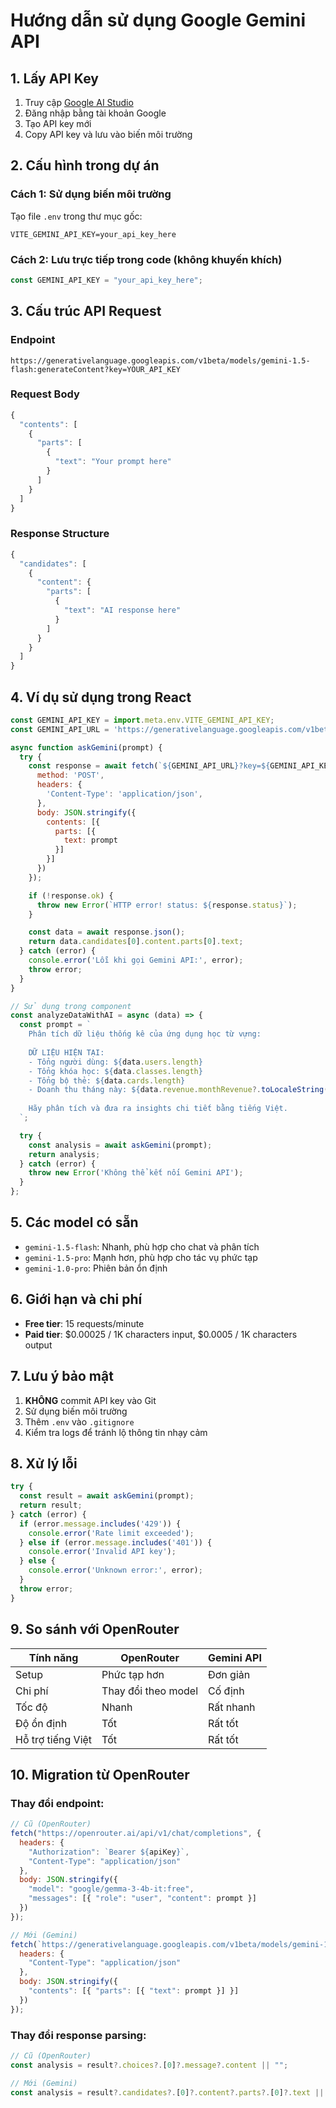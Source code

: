 # Hướng dẫn sử dụng Google Gemini API

## 1. Lấy API Key

1. Truy cập [Google AI Studio](https://makersuite.google.com/app/apikey)
2. Đăng nhập bằng tài khoản Google
3. Tạo API key mới
4. Copy API key và lưu vào biến môi trường

## 2. Cấu hình trong dự án

### Cách 1: Sử dụng biến môi trường
Tạo file `.env` trong thư mục gốc:
```
VITE_GEMINI_API_KEY=your_api_key_here
```

### Cách 2: Lưu trực tiếp trong code (không khuyến khích)
```javascript
const GEMINI_API_KEY = "your_api_key_here";
```

## 3. Cấu trúc API Request

### Endpoint
```
https://generativelanguage.googleapis.com/v1beta/models/gemini-1.5-flash:generateContent?key=YOUR_API_KEY
```

### Request Body
```javascript
{
  "contents": [
    {
      "parts": [
        {
          "text": "Your prompt here"
        }
      ]
    }
  ]
}
```

### Response Structure
```javascript
{
  "candidates": [
    {
      "content": {
        "parts": [
          {
            "text": "AI response here"
          }
        ]
      }
    }
  ]
}
```

## 4. Ví dụ sử dụng trong React

```javascript
const GEMINI_API_KEY = import.meta.env.VITE_GEMINI_API_KEY;
const GEMINI_API_URL = 'https://generativelanguage.googleapis.com/v1beta/models/gemini-1.5-flash:generateContent';

async function askGemini(prompt) {
  try {
    const response = await fetch(`${GEMINI_API_URL}?key=${GEMINI_API_KEY}`, {
      method: 'POST',
      headers: {
        'Content-Type': 'application/json',
      },
      body: JSON.stringify({
        contents: [{
          parts: [{
            text: prompt
          }]
        }]
      })
    });

    if (!response.ok) {
      throw new Error(`HTTP error! status: ${response.status}`);
    }

    const data = await response.json();
    return data.candidates[0].content.parts[0].text;
  } catch (error) {
    console.error('Lỗi khi gọi Gemini API:', error);
    throw error;
  }
}

// Sử dụng trong component
const analyzeDataWithAI = async (data) => {
  const prompt = `
    Phân tích dữ liệu thống kê của ứng dụng học từ vựng:
    
    DỮ LIỆU HIỆN TẠI:
    - Tổng người dùng: ${data.users.length}
    - Tổng khóa học: ${data.classes.length} 
    - Tổng bộ thẻ: ${data.cards.length}
    - Doanh thu tháng này: ${data.revenue.monthRevenue?.toLocaleString('vi-VN')} VNĐ
    
    Hãy phân tích và đưa ra insights chi tiết bằng tiếng Việt.
  `;

  try {
    const analysis = await askGemini(prompt);
    return analysis;
  } catch (error) {
    throw new Error('Không thể kết nối Gemini API');
  }
};
```

## 5. Các model có sẵn

- `gemini-1.5-flash`: Nhanh, phù hợp cho chat và phân tích
- `gemini-1.5-pro`: Mạnh hơn, phù hợp cho tác vụ phức tạp
- `gemini-1.0-pro`: Phiên bản ổn định

## 6. Giới hạn và chi phí

- **Free tier**: 15 requests/minute
- **Paid tier**: $0.00025 / 1K characters input, $0.0005 / 1K characters output

## 7. Lưu ý bảo mật

1. **KHÔNG** commit API key vào Git
2. Sử dụng biến môi trường
3. Thêm `.env` vào `.gitignore`
4. Kiểm tra logs để tránh lộ thông tin nhạy cảm

## 8. Xử lý lỗi

```javascript
try {
  const result = await askGemini(prompt);
  return result;
} catch (error) {
  if (error.message.includes('429')) {
    console.error('Rate limit exceeded');
  } else if (error.message.includes('401')) {
    console.error('Invalid API key');
  } else {
    console.error('Unknown error:', error);
  }
  throw error;
}
```

## 9. So sánh với OpenRouter

| Tính năng | OpenRouter | Gemini API |
|-----------|------------|------------|
| Setup | Phức tạp hơn | Đơn giản |
| Chi phí | Thay đổi theo model | Cố định |
| Tốc độ | Nhanh | Rất nhanh |
| Độ ổn định | Tốt | Rất tốt |
| Hỗ trợ tiếng Việt | Tốt | Rất tốt |

## 10. Migration từ OpenRouter

### Thay đổi endpoint:
```javascript
// Cũ (OpenRouter)
fetch("https://openrouter.ai/api/v1/chat/completions", {
  headers: {
    "Authorization": `Bearer ${apiKey}`,
    "Content-Type": "application/json"
  },
  body: JSON.stringify({
    "model": "google/gemma-3-4b-it:free",
    "messages": [{ "role": "user", "content": prompt }]
  })
});

// Mới (Gemini)
fetch(`https://generativelanguage.googleapis.com/v1beta/models/gemini-1.5-flash:generateContent?key=${apiKey}`, {
  headers: {
    "Content-Type": "application/json"
  },
  body: JSON.stringify({
    "contents": [{ "parts": [{ "text": prompt }] }]
  })
});
```

### Thay đổi response parsing:
```javascript
// Cũ (OpenRouter)
const analysis = result?.choices?.[0]?.message?.content || "";

// Mới (Gemini)
const analysis = result?.candidates?.[0]?.content?.parts?.[0]?.text || "";
```

